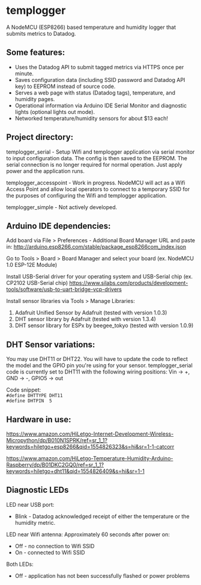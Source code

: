 # templogger

A NodeMCU (ESP8266) based temperature and humidity logger that submits metrics to Datadog.

## Some features:

* Uses the Datadog API to submit tagged metrics via HTTPS once per minute.
* Saves configuration data (including SSID password and Datadog API key) to EEPROM instead of source code.
* Serves a web page with status (Datadog tags), temperature, and humidity pages.
* Operational information via Arduino IDE Serial Monitor and diagnostic lights (optional lights out mode).
* Networked temperature/humidity sensors for about $13 each!

## Project directory:

templogger_serial - Setup Wifi and templogger application via serial monitor to input configuration data. The config is then saved to the EEPROM. The serial connection is no longer required for normal operation. Just apply power and the application runs.

templogger_accesspoint - Work in progress. NodeMCU will act as a Wifi Access Point and allow local operators to connect to a temporary SSID for the purposes of configuring the Wifi and templogger application.

templogger_simple - Not actively developed.

## Arduino IDE dependencies:

Add board via File > Preferences - Additional Board Manager URL and paste in:
http://arduino.esp8266.com/stable/package_esp8266com_index.json

Go to Tools > Board > Board Manager and select your board (ex. NodeMCU 1.0 ESP-12E Module)

Install USB-Serial driver for your operating system and USB-Serial chip (ex. CP2102 USB-Serial chip)
https://www.silabs.com/products/development-tools/software/usb-to-uart-bridge-vcp-drivers

Install sensor libraries via Tools > Manage Libraries:
1. Adafruit Unified Sensor by Adafruit (tested with version 1.0.3)
2. DHT sensor library by Adafruit (tested with version 1.3.4)
3. DHT sensor library for ESPx by beegee_tokyo (tested with version 1.0.9)

## DHT Sensor variations:
You may use DHT11 or DHT22. You will have to update the code to reflect the model and the GPIO pin you're using for your sensor. templogger_serial code is currently set to DHT11 with the following wiring positions: Vin -> +, GND -> -, GPIO5 -> out

Code snippet:\
`#define DHTTYPE DHT11`\
`#define DHTPIN  5`

## Hardware in use:
https://www.amazon.com/HiLetgo-Internet-Development-Wireless-Micropython/dp/B010N1SPRK/ref=sr_1_1?keywords=hiletgo+esp8266&qid=1554826323&s=hi&sr=1-1-catcorr

https://www.amazon.com/HiLetgo-Temperature-Humidity-Arduino-Raspberry/dp/B01DKC2GQ0/ref=sr_1_1?keywords=hiletgo+dht11&qid=1554826409&s=hi&sr=1-1

## Diagnostic LEDs
LED near USB port:
* Blink - Datadog acknowledged receipt of either the temperature or the humidity metric.

LED near Wifi antenna:
Approximately 60 seconds after power on:
* Off - no connection to Wifi SSID
* On - connected to Wifi SSID

Both LEDs:
* Off - application has not been successfully flashed or power problems
